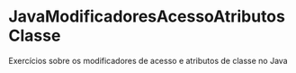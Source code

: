 # JavaModificadoresAcessoAtributosClasse
Exercícios sobre os modificadores de acesso e atributos de classe no Java
